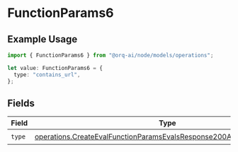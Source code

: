 # FunctionParams6

## Example Usage

```typescript
import { FunctionParams6 } from "@orq-ai/node/models/operations";

let value: FunctionParams6 = {
  type: "contains_url",
};
```

## Fields

| Field                                                                                                                                                            | Type                                                                                                                                                             | Required                                                                                                                                                         | Description                                                                                                                                                      |
| ---------------------------------------------------------------------------------------------------------------------------------------------------------------- | ---------------------------------------------------------------------------------------------------------------------------------------------------------------- | ---------------------------------------------------------------------------------------------------------------------------------------------------------------- | ---------------------------------------------------------------------------------------------------------------------------------------------------------------- |
| `type`                                                                                                                                                           | [operations.CreateEvalFunctionParamsEvalsResponse200ApplicationJSONType](../../models/operations/createevalfunctionparamsevalsresponse200applicationjsontype.md) | :heavy_check_mark:                                                                                                                                               | N/A                                                                                                                                                              |
